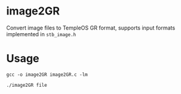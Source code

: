 # image2GR

Convert image files to TempleOS GR format, supports input formats implemented in `stb_image.h`

# Usage

`gcc -o image2GR image2GR.c -lm`

`./image2GR file`
